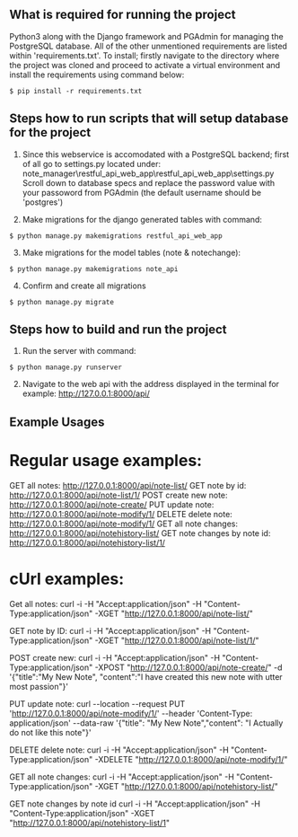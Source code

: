 ## What is required for running the project
Python3 along with the Django framework and PGAdmin for managing the PostgreSQL database. All of the other unmentioned requirements are listed within 'requirements.txt'. To install; firstly navigate to the directory where the project was cloned and proceed to activate a virtual environment and install the requirements using command below:
```
$ pip install -r requirements.txt
```
## Steps how to run scripts that will setup database for the project
1.  Since this webservice is accomodated with a PostgreSQL backend; first of all go to settings.py located under: 
    note_manager\restful_api_web_app\restful_api_web_app\settings.py
    Scroll down to database specs and replace the password value with your passoword from PGAdmin (the default username should be 'postgres')

2. Make migrations for the django generated tables with command:
```
$ python manage.py makemigrations restful_api_web_app
```
3. Make migrations for the model tables (note & notechange):
```
$ python manage.py makemigrations note_api
```
4. Confirm and create all migrations
```
$ python manage.py migrate
```
## Steps how to build and run the project
1.  Run the server with command:
```
$ python manage.py runserver
```
2.  Navigate to the web api with the address displayed in the terminal for example:
    http://127.0.0.1:8000/api/

## Example Usages
# Regular usage examples:
GET all notes: http://127.0.0.1:8000/api/note-list/
GET note by id: http://127.0.0.1:8000/api/note-list/1/
POST create new note: http://127.0.0.1:8000/api/note-create/
PUT update note: http://127.0.0.1:8000/api/note-modify/1/
DELETE delete note: http://127.0.0.1:8000/api/note-modify/1/
GET all note changes: http://127.0.0.1:8000/api/notehistory-list/
GET note changes by note id: http://127.0.0.1:8000/api/notehistory-list/1/

# cUrl examples:
Get all notes:
curl -i -H "Accept:application/json" -H "Content-Type:application/json" -XGET "http://127.0.0.1:8000/api/note-list/"

GET note by ID:
curl -i -H "Accept:application/json" -H "Content-Type:application/json" -XGET "http://127.0.0.1:8000/api/note-list/1/"

POST create new:
curl -i -H "Accept:application/json" -H "Content-Type:application/json" -XPOST "http://127.0.0.1:8000/api/note-create/" -d '{"title":"My New Note", "content":"I have created this new note with utter most passion"}'

PUT update note:
curl --location --request PUT 'http://127.0.0.1:8000/api/note-modify/1/' --header 'Content-Type: application/json' --data-raw '{"title": "My New Note","content": "I Actually do not like this note"}'

DELETE delete note:
curl -i -H "Accept:application/json" -H "Content-Type:application/json" -XDELETE "http://127.0.0.1:8000/api/note-modify/1/"

GET all note changes:
curl -i -H "Accept:application/json" -H "Content-Type:application/json" -XGET "http://127.0.0.1:8000/api/notehistory-list/"

GET note changes by note id
curl -i -H "Accept:application/json" -H "Content-Type:application/json" -XGET "http://127.0.0.1:8000/api/notehistory-list/1"